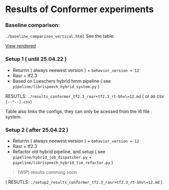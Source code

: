 # Results of Conformer experiments


### Baseline comparison:

`./baseline_comparison_vertical.html` See the table:

[View rendered](https://htmlpreview.github.io/?https://github.com/rwth-i6/i6_experiments/blob/main/users/schupp/hybrid_hmm_nn/results/baseline_comparison_vertical.html)


### Setup 1 ( until 25.04.22 )

- Returnn ( always neewest version ) + `behavior_version = 12`
- Rasr + tf2.3
- Based on Lueschers hybrid hmm pipeline ( see `pipeline/librispeech_hybrid_system.py` )

RESUTLS: `./results_conformer_tf2.3_rasr+tf2.3_rt-bhv\=12.md` ( or as csv `[--"--].csv`)

Table also links the configs, they can only be acessed from the i6 file system.

### Setup 2 ( after 25.04.22 )

- Returnn ( always neewest version ) + `behavior_version = 12`
- Rasr + tf2.3
- Refactor old hybrid pipeline, and setup ( see `pipeline/hybrid_job_dispatcher.py` + `pipeline/librispeech_hybrid_tim_refactor.py` )


> (WIP) results comming soon

( RESUTLS: `./setup2_results_conformer_tf2.3_rasr+tf2.3_rt-bhv\=12.md` )